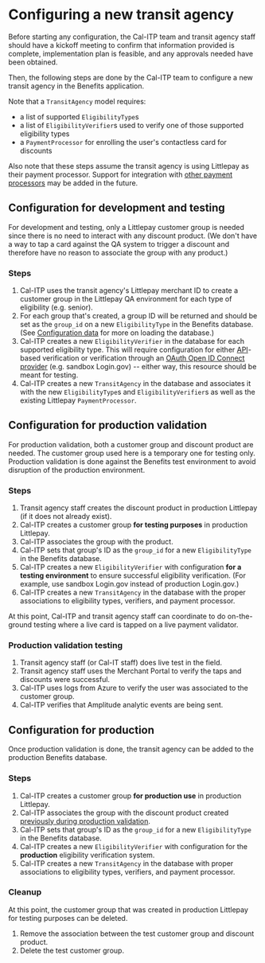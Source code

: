 # Configuring a new transit agency

Before starting any configuration, the Cal-ITP team and transit agency staff should have a kickoff meeting to confirm that information provided is complete, implementation plan is feasible, and any approvals needed have been obtained.

Then, the following steps are done by the Cal-ITP team to configure a new transit agency in the Benefits application.

Note that a `TransitAgency` model requires:

- a list of supported `EligibilityType`s
- a list of `EligibilityVerifier`s used to verify one of those supported eligibility types
- a `PaymentProcessor` for enrolling the user's contactless card for discounts

Also note that these steps assume the transit agency is using Littlepay as their payment processor. Support for integration with [other payment processors](https://www.camobilitymarketplace.org/contracts/) may be added in the future.

## Configuration for development and testing

For development and testing, only a Littlepay customer group is needed since there is no need to interact with any discount product. (We don't have a way to tap a card against the QA system to trigger a discount and therefore have no reason to associate the group with any product.)

### Steps

1. Cal-ITP uses the transit agency's Littlepay merchant ID to create a customer group in the Littlepay QA environment for each type of eligibility (e.g. senior).
1. For each group that's created, a group ID will be returned and should be set as the `group_id` on a new `EligibilityType` in the Benefits database. (See [Configuration data](../data/) for more on loading the database.)
1. Cal-ITP creates a new `EligibilityVerifier` in the database for each supported eligibility type. This will require configuration for either [API](https://docs.calitp.org/eligibility-api/specification/)-based verification or verification through an [OAuth Open ID Connect provider](../oauth/) (e.g. sandbox Login.gov) -- either way, this resource should be meant for testing.
1. Cal-ITP creates a new `TransitAgency` in the database and associates it with the new `EligibilityType`s and `EligibilityVerifier`s as well as the existing Littlepay `PaymentProcessor`.

## Configuration for production validation

For production validation, both a customer group and discount product are needed. The customer group used here is a temporary one for testing only. Production validation is done against the Benefits test environment to avoid disruption of the production environment.

### Steps

1. Transit agency staff creates the discount product in production Littlepay (if it does not already exist).
1. Cal-ITP creates a customer group **for testing purposes** in production Littlepay.
1. Cal-ITP associates the group with the product.
1. Cal-ITP sets that group's ID as the `group_id` for a new `EligibilityType` in the Benefits database.
1. Cal-ITP creates a new `EligibilityVerifier` with configuration **for a testing environment** to ensure successful eligibility verification. (For example, use sandbox Login.gov instead of production Login.gov.)
1. Cal-ITP creates a new `TransitAgency` in the database with the proper associations to eligibility types, verifiers, and payment processor.

At this point, Cal-ITP and transit agency staff can coordinate to do on-the-ground testing where a live card is tapped on a live payment validator.

### Production validation testing

1. Transit agency staff (or Cal-IT staff) does live test in the field.
1. Transit agency staff uses the Merchant Portal to verify the taps and discounts were successful.
1. Cal-ITP uses logs from Azure to verify the user was associated to the customer group.
1. Cal-ITP verifies that Amplitude analytic events are being sent.

## Configuration for production

Once production validation is done, the transit agency can be added to the production Benefits database.

### Steps

1. Cal-ITP creates a customer group **for production use** in production Littlepay.
1. Cal-ITP associates the group with the discount product created [previously during production validation](#configuration-for-production-validation).
1. Cal-ITP sets that group's ID as the `group_id` for a new `EligibilityType` in the Benefits database.
1. Cal-ITP creates a new `EligibilityVerifier` with configuration for the **production** eligibility verification system.
1. Cal-ITP creates a new `TransitAgency` in the database with proper associations to eligibility types, verifiers, and payment processor.

### Cleanup

At this point, the customer group that was created in production Littlepay for testing purposes can be deleted.

1. Remove the association between the test customer group and discount product.
1. Delete the test customer group.
